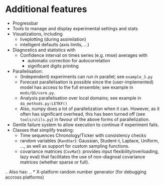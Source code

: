 Additional features
================================================
* Progressbar
* Tools to manage and display experimental settings and stats
* Visualizations, including
    * liveplotting (during assimilation)
    * intelligent defaults (axis limits, ...)
* Diagnostics and statistics with
    * Confidence interval on times series (e.g. rmse) averages with
        * automatic correction for autocorrelation 
        * significant digits printing
* Parallelisation:
    * (Independent) experiments can run in parallel; see `example_3.py`
    * Forecast parallelisation is possible since
        the (user-implemented) model has access to the full ensemble;
        see example in `mods/QG/core.py`.
    * Analysis parallelisation over local domains;
        see example in `da_methods.py:LETKF()`
    * Also, numpy does a lot of parallelization when it can.
        However, as it often has significant overhead,
        this has been turned off (see `tools/utils.py`)
        in favour of the above forms of parallelization.
* Gentle failure system to allow execution to continue if experiment fails.
* Classes that simplify treating:
    * Time sequences Chronology/Ticker with consistency checks
    * random variables (`RandVar`): Gaussian, Student-t, Laplace, Uniform, ...,
      as well as support for custom sampling functions.
    * covariance matrices (`CovMat`): provides input flexibility/overloading, lazy eval) that facilitates the use of non-diagnoal covariance matrices (whether sparse or full).


.. Also has:
.. * X-platform random number generator (for debugging accross platforms)



